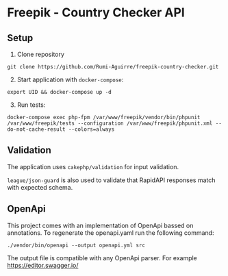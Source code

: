 # Freepik - Country Checker API
## Setup
1. Clone repository
```
git clone https://github.com/Rumi-Aguirre/freepik-country-checker.git
```

2. Start application with `docker-compose`:
```
export UID && docker-compose up -d
```

3. Run tests:
```
docker-compose exec php-fpm /var/www/freepik/vendor/bin/phpunit /var/www/freepik/tests --configuration /var/www/freepik/phpunit.xml --do-not-cache-result --colors=always
```

## Validation
The application uses `cakephp/validation` for input validation.

`league/json-guard` is also used to validate that RapidAPI responses match with expected schema.

## OpenApi
This project comes with an implementation of OpenApi bassed on annotations. To regenerate the openapi.yaml run the following command:
```
./vendor/bin/openapi --output openapi.yml src
```

The output file is compatible with any OpenApi parser. For example https://editor.swagger.io/